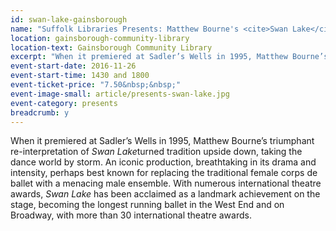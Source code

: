 ```yaml
---
id: swan-lake-gainsborough
name: "Suffolk Libraries Presents: Matthew Bourne's <cite>Swan Lake</cite>"
location: gainsborough-community-library
location-text: Gainsborough Community Library
excerpt: "When it premiered at Sadler’s Wells in 1995, Matthew Bourne’s triumphant re-interpretation of <cite>Swan Lake</cite> turned tradition upside down, taking the dance world by storm. An iconic production, breathtaking in its drama and intensity, perhaps best known for replacing the traditional female corps de ballet with a menacing male ensemble. With numerous international theatre awards, <cite>Swan Lake</cite> has been acclaimed as a landmark achievement on the stage, becoming the longest running ballet in the West End and on Broadway, with more than 30 international theatre awards."
event-start-date: 2016-11-26
event-start-time: 1430 and 1800
event-ticket-price: "7.50&nbsp;&nbsp;"
event-image-small: article/presents-swan-lake.jpg
event-category: presents
breadcrumb: y
---
```


When it premiered at Sadler’s Wells in 1995, Matthew Bourne’s triumphant re-interpretation of <cite>Swan Lake</cite>turned tradition upside down, taking the dance world by storm. An iconic production, breathtaking in its drama and intensity, perhaps best known for replacing the traditional female corps de ballet with a menacing male ensemble. With numerous international theatre awards, <cite>Swan Lake</cite> has been acclaimed as a landmark achievement on the stage, becoming the longest running ballet in the West End and on Broadway, with more than 30 international theatre awards.
